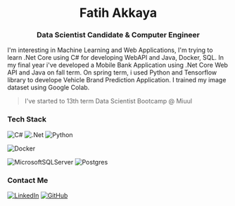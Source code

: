 <h1 align="center">Fatih Akkaya</h1>
<h3 align="center"> Data Scientist Candidate & Computer Engineer </h3>

I'm interesting in Machine Learning and Web Applications, I'm trying to learn .Net Core using C# for developing WebAPI and Java, Docker, SQL. In my final year i've developed a Mobile Bank Application using .Net Core Web API and Java on fall term. On spring term, i used Python and Tensorflow library to develope Vehicle Brand Prediction Application. I trained my image dataset using Google Colab.

<blockquote>I've started to 13th term Data Scientist Bootcamp @ Miuul</blockquote>

### Tech Stack
![C#](https://img.shields.io/badge/c%23-%23239120.svg?style=for-the-badge&logo=c-sharp&logoColor=white)
![.Net](https://img.shields.io/badge/.NET-5C2D91?style=for-the-badge&logo=.net&logoColor=white)
![Python](https://img.shields.io/badge/python-3670A0?style=for-the-badge&logo=python&logoColor=ffdd54)

![Docker](https://img.shields.io/badge/docker-%230db7ed.svg?style=for-the-badge&logo=docker&logoColor=white)

![MicrosoftSQLServer](https://img.shields.io/badge/Microsoft%20SQL%20Sever-CC2927?style=for-the-badge&logo=microsoft%20sql%20server&logoColor=white)
![Postgres](https://img.shields.io/badge/postgres-%23316192.svg?style=for-the-badge&logo=postgresql&logoColor=white)


### Contact Me
[![LinkedIn](https://img.shields.io/badge/linkedin-%230077B5.svg?style=for-the-badge&logo=linkedin&logoColor=white)](https://www.linkedin.com/in/fatih-akkaya/)
[![GitHub](https://img.shields.io/badge/github-%23121011.svg?style=for-the-badge&logo=github&logoColor=white)](https://github.com/Fatih-Akkaya)

